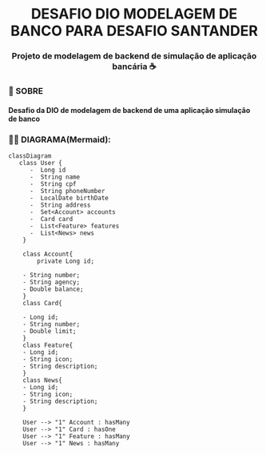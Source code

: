 
<h1 align="center">
 DESAFIO DIO MODELAGEM DE BANCO PARA DESAFIO SANTANDER
 <h3 align ="center" >Projeto de modelagem de backend de simulação de aplicação bancária ☕</h3> 
</h1>

### 📕 SOBRE 
<h4>Desafio da DIO de modelagem  de backend de uma aplicação simulação de banco</h4>



### 🧜‍♀️ **DIAGRAMA(Mermaid)**: 

```mermaid
classDiagram
   class User {
      -  Long id
      -  String name
      -  String cpf
      -  String phoneNumber
      -  LocalDate birthDate
      -  String address
      -  Set<Account> accounts
      -  Card card
      -  List<Feature> features
      -  List<News> news
    }

    class Account{
        private Long id;

    - String number;
    - String agency;
    - Double balance;
    }
    class Card{

    - Long id;
    - String number;
    - Double limit;
    }
    class Feature{
    - Long id;
    - String icon;
    - String description;
    }
    class News{
    - Long id;
    - String icon;
    - String description;
    }

    User --> "1" Account : hasMany
    User --> "1" Card : hasOne
    User --> "1" Feature : hasMany
    User --> "1" News : hasMany
